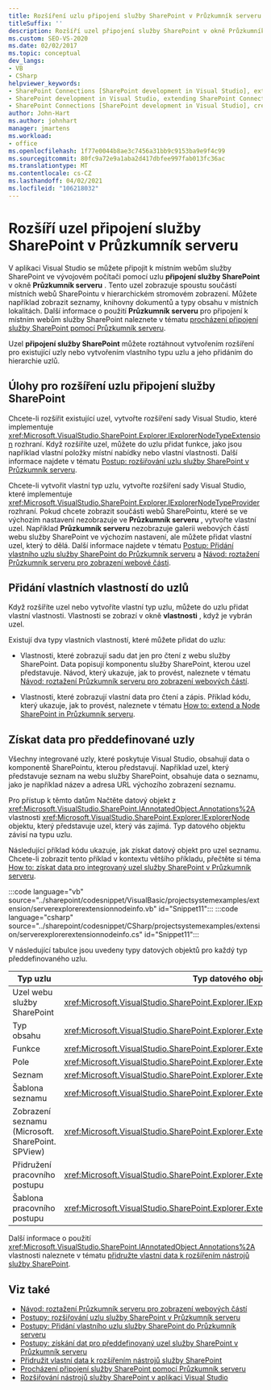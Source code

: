 ```yaml
---
title: Rozšíření uzlu připojení služby SharePoint v Průzkumník serveru | Microsoft Docs
titleSuffix: ''
description: Rozšíří uzel připojení služby SharePoint v okně Průzkumník serveru v aplikaci Visual Studio. Přidejte do uzlů vlastní vlastnosti. Získat data pro předdefinované uzly.
ms.custom: SEO-VS-2020
ms.date: 02/02/2017
ms.topic: conceptual
dev_langs:
- VB
- CSharp
helpviewer_keywords:
- SharePoint Connections [SharePoint development in Visual Studio], extending a node
- SharePoint development in Visual Studio, extending SharePoint Connections node in Server Explorer
- SharePoint Connections [SharePoint development in Visual Studio], creating a new node type
author: John-Hart
ms.author: johnhart
manager: jmartens
ms.workload:
- office
ms.openlocfilehash: 1f77e0044b8ae3c7456a31bb9c9153ba9e9f4c99
ms.sourcegitcommit: 80fc9a72e9a1aba2d417dbfee997fab013fc36ac
ms.translationtype: MT
ms.contentlocale: cs-CZ
ms.lasthandoff: 04/02/2021
ms.locfileid: "106218032"
---
```

# <a name="extend-the-sharepoint-connections-node-in-server-explorer"></a>Rozšíří uzel připojení služby SharePoint v Průzkumník serveru
  V aplikaci Visual Studio se můžete připojit k místním webům služby SharePoint ve vývojovém počítači pomocí uzlu **připojení služby SharePoint** v okně **Průzkumník serveru** . Tento uzel zobrazuje spoustu součástí místních webů SharePointu v hierarchickém stromovém zobrazení. Můžete například zobrazit seznamy, knihovny dokumentů a typy obsahu v místních lokalitách. Další informace o použití **Průzkumník serveru** pro připojení k místním webům služby SharePoint naleznete v tématu [procházení připojení služby SharePoint pomocí Průzkumník serveru](../sharepoint/browsing-sharepoint-connections-using-server-explorer.md).

 Uzel **připojení služby SharePoint** můžete roztáhnout vytvořením rozšíření pro existující uzly nebo vytvořením vlastního typu uzlu a jeho přidáním do hierarchie uzlů.

## <a name="tasks-for-extending-the-sharepoint-connections-node"></a>Úlohy pro rozšíření uzlu připojení služby SharePoint
 Chcete-li rozšířit existující uzel, vytvořte rozšíření sady Visual Studio, které implementuje <xref:Microsoft.VisualStudio.SharePoint.Explorer.IExplorerNodeTypeExtension> rozhraní. Když rozšíříte uzel, můžete do uzlu přidat funkce, jako jsou například vlastní položky místní nabídky nebo vlastní vlastnosti. Další informace najdete v tématu [Postup: rozšiřování uzlu služby SharePoint v Průzkumník serveru](../sharepoint/how-to-extend-a-sharepoint-node-in-server-explorer.md).

 Chcete-li vytvořit vlastní typ uzlu, vytvořte rozšíření sady Visual Studio, které implementuje <xref:Microsoft.VisualStudio.SharePoint.Explorer.IExplorerNodeTypeProvider> rozhraní. Pokud chcete zobrazit součásti webů SharePointu, které se ve výchozím nastavení nezobrazuje ve **Průzkumník serveru** , vytvořte vlastní uzel. Například **Průzkumník serveru** nezobrazuje galerii webových částí webu služby SharePoint ve výchozím nastavení, ale můžete přidat vlastní uzel, který to dělá. Další informace najdete v tématu [Postup: Přidání vlastního uzlu služby SharePoint do Průzkumník serveru](../sharepoint/how-to-add-a-custom-sharepoint-node-to-server-explorer.md) a [Návod: roztažení Průzkumník serveru pro zobrazení webové části](../sharepoint/walkthrough-extending-server-explorer-to-display-web-parts.md).

## <a name="add-custom-properties-to-nodes"></a>Přidání vlastních vlastností do uzlů
 Když rozšíříte uzel nebo vytvoříte vlastní typ uzlu, můžete do uzlu přidat vlastní vlastnosti. Vlastnosti se zobrazí v okně **vlastnosti** , když je vybrán uzel.

 Existují dva typy vlastních vlastností, které můžete přidat do uzlu:

- Vlastnosti, které zobrazují sadu dat jen pro čtení z webu služby SharePoint. Data popisují komponentu služby SharePoint, kterou uzel představuje. Návod, který ukazuje, jak to provést, naleznete v tématu [Návod: roztažení Průzkumník serveru pro zobrazení webových částí](../sharepoint/walkthrough-extending-server-explorer-to-display-web-parts.md).

- Vlastnosti, které zobrazují vlastní data pro čtení a zápis. Příklad kódu, který ukazuje, jak to provést, naleznete v tématu [How to: extend a Node SharePoint in Průzkumník serveru](../sharepoint/how-to-extend-a-sharepoint-node-in-server-explorer.md).

## <a name="get-data-for-built-in-nodes"></a>Získat data pro předdefinované uzly
 Všechny integrované uzly, které poskytuje Visual Studio, obsahují data o komponentě SharePointu, kterou představují. Například uzel, který představuje seznam na webu služby SharePoint, obsahuje data o seznamu, jako je například název a adresa URL výchozího zobrazení seznamu.

 Pro přístup k těmto datům Načtěte datový objekt z <xref:Microsoft.VisualStudio.SharePoint.IAnnotatedObject.Annotations%2A> vlastnosti <xref:Microsoft.VisualStudio.SharePoint.Explorer.IExplorerNode> objektu, který představuje uzel, který vás zajímá. Typ datového objektu závisí na typu uzlu.

 Následující příklad kódu ukazuje, jak získat datový objekt pro uzel seznamu. Chcete-li zobrazit tento příklad v kontextu většího příkladu, přečtěte si téma [How to: získat data pro integrovaný uzel služby SharePoint v Průzkumník serveru](../sharepoint/how-to-get-data-for-a-built-in-sharepoint-node-in-server-explorer.md).

 :::code language="vb" source="../sharepoint/codesnippet/VisualBasic/projectsystemexamples/extension/serverexplorerextensionnodeinfo.vb" id="Snippet11":::
 :::code language="csharp" source="../sharepoint/codesnippet/CSharp/projectsystemexamples/extension/serverexplorerextensionnodeinfo.cs" id="Snippet11":::

 V následující tabulce jsou uvedeny typy datových objektů pro každý typ předdefinovaného uzlu.

|Typ uzlu|Typ datového objektu|
|---------------|----------------------|
|Uzel webu služby SharePoint|<xref:Microsoft.VisualStudio.SharePoint.Explorer.IExplorerSiteNodeInfo>|
|Typ obsahu|<xref:Microsoft.VisualStudio.SharePoint.Explorer.Extensions.IContentTypeNodeInfo>|
|Funkce|<xref:Microsoft.VisualStudio.SharePoint.Explorer.Extensions.IFeatureNodeInfo>|
|Pole|<xref:Microsoft.VisualStudio.SharePoint.Explorer.Extensions.IFieldNodeInfo>|
|Seznam|<xref:Microsoft.VisualStudio.SharePoint.Explorer.Extensions.IListNodeInfo>|
|Šablona seznamu|<xref:Microsoft.VisualStudio.SharePoint.Explorer.Extensions.IListTemplateNodeInfo>|
|Zobrazení seznamu (Microsoft. SharePoint. SPView)|<xref:Microsoft.VisualStudio.SharePoint.Explorer.Extensions.IListViewNodeInfo>|
|Přidružení pracovního postupu|<xref:Microsoft.VisualStudio.SharePoint.Explorer.Extensions.IWorkflowAssociationNodeInfo>|
|Šablona pracovního postupu|<xref:Microsoft.VisualStudio.SharePoint.Explorer.Extensions.IWorkflowTemplateNodeInfo>|

 Další informace o použití <xref:Microsoft.VisualStudio.SharePoint.IAnnotatedObject.Annotations%2A> vlastnosti naleznete v tématu [přidružte vlastní data k rozšířením nástrojů služby SharePoint](../sharepoint/associating-custom-data-with-sharepoint-tools-extensions.md).

## <a name="see-also"></a>Viz také
- [Návod: roztažení Průzkumník serveru pro zobrazení webových částí](../sharepoint/walkthrough-extending-server-explorer-to-display-web-parts.md)
- [Postupy: rozšiřování uzlu služby SharePoint v Průzkumník serveru](../sharepoint/how-to-extend-a-sharepoint-node-in-server-explorer.md)
- [Postupy: Přidání vlastního uzlu služby SharePoint do Průzkumník serveru](../sharepoint/how-to-add-a-custom-sharepoint-node-to-server-explorer.md)
- [Postupy: získání dat pro předdefinovaný uzel služby SharePoint v Průzkumník serveru](../sharepoint/how-to-get-data-for-a-built-in-sharepoint-node-in-server-explorer.md)
- [Přidružit vlastní data k rozšířením nástrojů služby SharePoint](../sharepoint/associating-custom-data-with-sharepoint-tools-extensions.md)
- [Procházení připojení služby SharePoint pomocí Průzkumník serveru](../sharepoint/browsing-sharepoint-connections-using-server-explorer.md)
- [Rozšiřování nástrojů služby SharePoint v aplikaci Visual Studio](../sharepoint/extending-the-sharepoint-tools-in-visual-studio.md)
